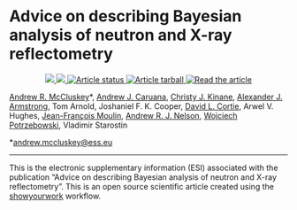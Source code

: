 # Advice on describing Bayesian analysis of neutron and X-ray reflectometry

<p align="center">
<a href="https://doi.org/10.5281/zenodo.xxxxxxx">
<img src="https://zenodo.org/badge/DOI/10.5281/zenodo.xxxxxxx.svg"/>
</a>
<a href="https://arxiv.org/abs/xxxx.xxxxx">
<img src="https://img.shields.io/badge/arXiv-xxxx.xxxxx-orange.svg"/>
</a>
<a href="https://github.com/arm61/reporting_sampling/actions/workflows/build.yml">
<img src="https://github.com/arm61/reporting_sampling/actions/workflows/build.yml/badge.svg?branch=main" alt="Article status"/>
</a>
<a href="https://github.com/arm61/reporting_sampling/raw/main-pdf/arxiv.tar.gz">
<img src="https://img.shields.io/badge/article-tarball-blue.svg?style=flat" alt="Article tarball"/>
</a>
<a href="https://github.com/arm61/reporting_sampling/raw/main-pdf/ms.pdf">
<img src="https://img.shields.io/badge/article-pdf-blue.svg?style=flat" alt="Read the article"/>
</a>
</p>

[Andrew R. McCluskey](https://orcid.org/0000-0003-3381-5911)&ast;, [Andrew J. Caruana](https://orcid.org/0000-0003-0715-5876), [Christy J. Kinane](https://orcid.org/0000-0002-1185-0719), [Alexander J. Armstrong](https://orcid.org/0000-0002-6601-8591), Tom Arnold, Joshaniel F. K. Cooper, [David L. Cortie](https://orcid.org/0000-0003-2383-1619), Arwel V. Hughes, [Jean-François Moulin](https://orcid.org/0000-0003-2508-2607), [Andrew R. J. Nelson](https://orcid.org/0000-0002-4548-3558), [Wojciech Potrzebowski](https://orcid.org/0000-0002-7789-6779), Vladimir Starostin

&ast;[andrew.mccluskey@ess.eu](mailto:andrew.mccluskey@ess.eu)

---

This is the electronic supplementary information (ESI) associated with the publication “Advice on describing Bayesian analysis of neutron and X-ray reflectometry”. 
This is an open source scientific article created using the [showyourwork](https://github.com/showyourwork/showyourwork) workflow.
